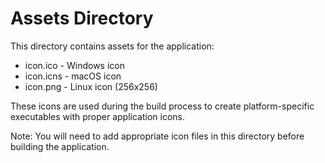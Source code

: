 # Assets Directory

This directory contains assets for the application:
- icon.ico - Windows icon
- icon.icns - macOS icon
- icon.png - Linux icon (256x256)

These icons are used during the build process to create platform-specific executables with proper application icons.

Note: You will need to add appropriate icon files in this directory before building the application.